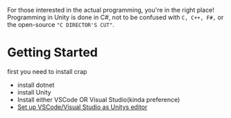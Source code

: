 For those interested in the actual programming, you're in the right place! Programming in Unity is done in C#, not to be confused with `C, C++, F#,` or the open-source `"C DIRECTOR'S CUT"`. 
<h1>Getting Started</h1>
first you need to install crap
<ul>
    <li>install dotnet</li>
    <li>install Unity</li>
    <li>Install either VSCode OR Visual Studio(kinda preference)</li>
    <li> <a href="https://code.visualstudio.com/docs/other/unity#:~:text=Setup%20VS%20Code%20as%20Unity,executable%20as%20External%20Script%20Editor.">Set up VSCode/Visual Studio as Unitys editor </a></li>
</ul>